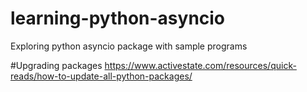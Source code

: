 # learning-python-asyncio
Exploring python asyncio package with sample programs


#Upgrading packages
https://www.activestate.com/resources/quick-reads/how-to-update-all-python-packages/